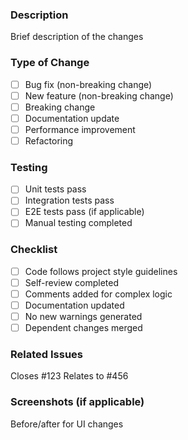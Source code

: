 ### Description
Brief description of the changes

### Type of Change
- [ ] Bug fix (non-breaking change)
- [ ] New feature (non-breaking change)
- [ ] Breaking change
- [ ] Documentation update
- [ ] Performance improvement
- [ ] Refactoring

### Testing
- [ ] Unit tests pass
- [ ] Integration tests pass
- [ ] E2E tests pass (if applicable)
- [ ] Manual testing completed

### Checklist
- [ ] Code follows project style guidelines
- [ ] Self-review completed
- [ ] Comments added for complex logic
- [ ] Documentation updated
- [ ] No new warnings generated
- [ ] Dependent changes merged

### Related Issues
Closes #123
Relates to #456

### Screenshots (if applicable)
Before/after for UI changes
